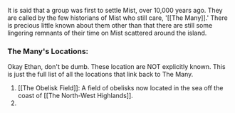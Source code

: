 It is said that a group was first to settle Mist, over 10,000 years ago. They are called by the few historians of Mist who still care, '[[The Many]].' There is precious little known about them other than that there are still some lingering remnants of their time on Mist scattered around the island. 

### The Many's Locations:
Okay Ethan, don't be dumb. These location are NOT explicitly known. This is just the full list of all the locations that link back to The Many.
1. [[The Obelisk Field]]: A field of obelisks now located in the sea off the coast of [[The North-West Highlands]].
2. 
